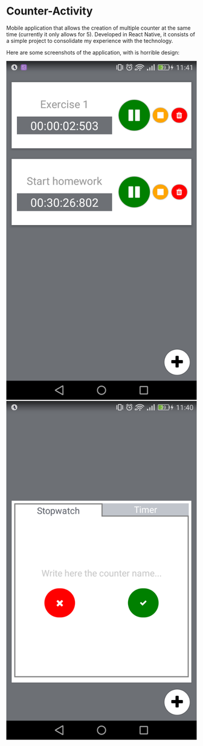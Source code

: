 # Counter-Activity

Mobile application that allows the creation of multiple counter at the same time (currently it only allows for 5). 
Developed in React Native, it consists of a simple project to consolidate my experience with the technology.

Here are some screenshots of the application, with is horrible design: 

<p align="center">
    <img src="https://github.com/BeeMargarida/counter-activity/blob/master/images/counters.png" />
    <img src="https://github.com/BeeMargarida/counter-activity/blob/master/images/add_counter.png" />
</p>
